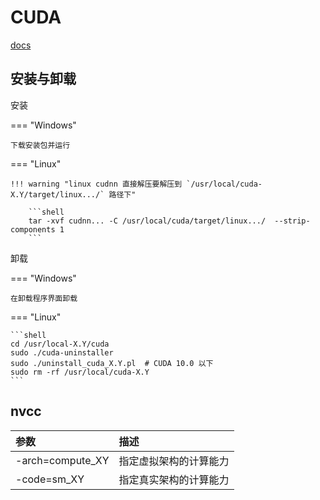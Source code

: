# CUDA

[docs](https://docs.nvidia.com/cuda/)

## 安装与卸载

安装

=== "Windows"

    下载安装包并运行

=== "Linux"

    !!! warning "linux cudnn 直接解压要解压到 `/usr/local/cuda-X.Y/target/linux.../` 路径下"

        ```shell
        tar -xvf cudnn... -C /usr/local/cuda/target/linux.../  --strip-components 1
        ```

卸载

=== "Windows"

    在卸载程序界面卸载

=== "Linux"

    ```shell
    cd /usr/local-X.Y/cuda
    sudo ./cuda-uninstaller
    sudo ./uninstall_cuda_X.Y.pl  # CUDA 10.0 以下
    sudo rm -rf /usr/local/cuda-X.Y
    ```

## nvcc

| 参数             | 描述                   |
| :--------------- | :--------------------- |
| -arch=compute_XY | 指定虚拟架构的计算能力 |
| -code=sm_XY      | 指定真实架构的计算能力 |
